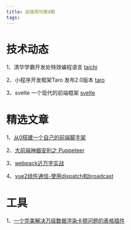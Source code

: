 ```yaml
---
title: 前端周刊第4期
tags:
---
```



# 技术动态
1、清华学霸开发处特效编程语言
[taichi](http://taichi.graphics/)

2、小程序开发框架Taro 发布2.0版本
[taro](https://nervjs.github.io/taro/docs/README.html)

3、svelte 一个现代的前端框架
[svelte](https://svelte.dev/)

# 精选文章

1、[从0搭建一个自己的前端脚手架](https://juejin.im/post/5e0ef9ea5188253aaf656c60)

2、[大前端神器安利之 Puppeteer](https://juejin.im/entry/5a3aa0e86fb9a045076fd385)

3、[webpack近万字实战](https://juejin.im/post/5de87444518825124c50cd36)

4、[vue2组件通信-使用dispatch和broadcast](https://juejin.im/entry/5a4df4bd51882566e41669bd)

# 工具

1、[一个完美解决万级数据渲染卡顿问题的表格插件](https://github.com/livelyPeng/pl-table)
